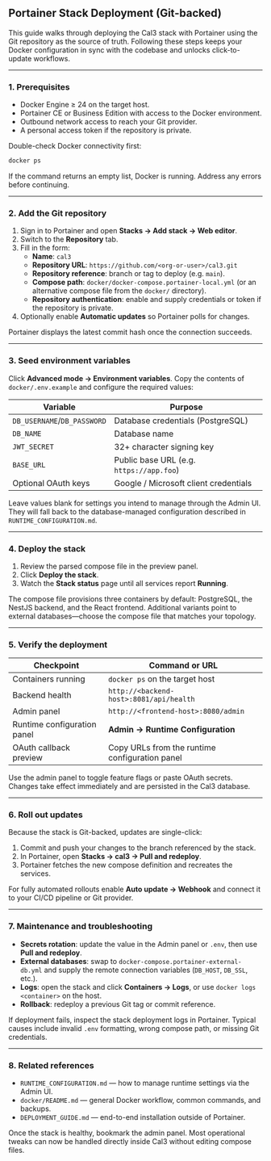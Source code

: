 
## Portainer Stack Deployment (Git-backed)

This guide walks through deploying the Cal3 stack with Portainer using the
Git repository as the source of truth. Following these steps keeps your Docker
configuration in sync with the codebase and unlocks click-to-update workflows.

---

### 1. Prerequisites

- Docker Engine ≥ 24 on the target host.
- Portainer CE or Business Edition with access to the Docker environment.
- Outbound network access to reach your Git provider.
- A personal access token if the repository is private.

Double-check Docker connectivity first:

```bash
docker ps
```

If the command returns an empty list, Docker is running. Address any errors
before continuing.

---

### 2. Add the Git repository

1. Sign in to Portainer and open **Stacks → Add stack → Web editor**.
2. Switch to the **Repository** tab.
3. Fill in the form:
   - **Name**: `cal3`
   - **Repository URL**: `https://github.com/<org-or-user>/cal3.git`
   - **Repository reference**: branch or tag to deploy (e.g. `main`).
   - **Compose path**: `docker/docker-compose.portainer-local.yml` (or an
     alternative compose file from the `docker/` directory).
   - **Repository authentication**: enable and supply credentials or token if
     the repository is private.
4. Optionally enable **Automatic updates** so Portainer polls for changes.

Portainer displays the latest commit hash once the connection succeeds.

---

### 3. Seed environment variables

Click **Advanced mode → Environment variables**. Copy the contents of
`docker/.env.example` and configure the required values:

| Variable               | Purpose                                 |
|------------------------|-----------------------------------------|
| `DB_USERNAME`/`DB_PASSWORD` | Database credentials (PostgreSQL)      |
| `DB_NAME`              | Database name                           |
| `JWT_SECRET`           | 32+ character signing key               |
| `BASE_URL`             | Public base URL (e.g. `https://app.foo`)|
| Optional OAuth keys    | Google / Microsoft client credentials   |

Leave values blank for settings you intend to manage through the Admin UI.
They will fall back to the database-managed configuration described in
`RUNTIME_CONFIGURATION.md`.

---

### 4. Deploy the stack

1. Review the parsed compose file in the preview panel.
2. Click **Deploy the stack**.
3. Watch the **Stack status** page until all services report **Running**.

The compose file provisions three containers by default: PostgreSQL, the NestJS
backend, and the React frontend. Additional variants point to external
databases—choose the compose file that matches your topology.

---

### 5. Verify the deployment

| Checkpoint                  | Command or URL                                  |
|-----------------------------|-------------------------------------------------| 
| Containers running          | `docker ps` on the target host                  |
| Backend health              | `http://<backend-host>:8081/api/health`         |
| Admin panel                 | `http://<frontend-host>:8080/admin`             |
| Runtime configuration panel | **Admin → Runtime Configuration**               |
| OAuth callback preview      | Copy URLs from the runtime configuration panel  |

Use the admin panel to toggle feature flags or paste OAuth secrets. Changes
take effect immediately and are persisted in the Cal3 database.

---

### 6. Roll out updates

Because the stack is Git-backed, updates are single-click:

1. Commit and push your changes to the branch referenced by the stack.
2. In Portainer, open **Stacks → cal3 → Pull and redeploy**.
3. Portainer fetches the new compose definition and recreates the services.

For fully automated rollouts enable **Auto update → Webhook** and connect it to
your CI/CD pipeline or Git provider.

---

### 7. Maintenance and troubleshooting

- **Secrets rotation**: update the value in the Admin panel or `.env`, then
  use **Pull and redeploy**.
- **External databases**: swap to `docker-compose.portainer-external-db.yml`
  and supply the remote connection variables (`DB_HOST`, `DB_SSL`, etc.).
- **Logs**: open the stack and click **Containers → Logs**, or use
  `docker logs <container>` on the host.
- **Rollback**: redeploy a previous Git tag or commit reference.

If deployment fails, inspect the stack deployment logs in Portainer. Typical
causes include invalid `.env` formatting, wrong compose path, or missing Git
credentials.

---

### 8. Related references

- `RUNTIME_CONFIGURATION.md` — how to manage runtime settings via the Admin UI.
- `docker/README.md` — general Docker workflow, common commands, and backups.
- `DEPLOYMENT_GUIDE.md` — end-to-end installation outside of Portainer.

Once the stack is healthy, bookmark the admin panel. Most operational tweaks
can now be handled directly inside Cal3 without editing compose files.
